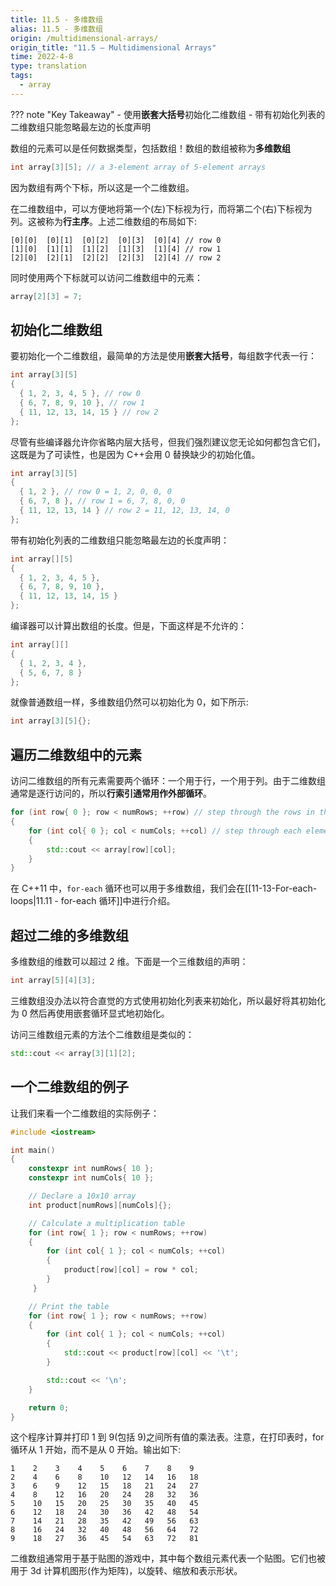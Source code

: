 ```yaml
---
title: 11.5 - 多维数组
alias: 11.5 - 多维数组
origin: /multidimensional-arrays/
origin_title: "11.5 — Multidimensional Arrays"
time: 2022-4-8
type: translation
tags:
  - array
---
```


??? note "Key Takeaway" - 使用**嵌套大括号**初始化二维数组 - 带有初始化列表的二维数组只能忽略最左边的长度声明

数组的元素可以是任何数据类型，包括数组！数组的数组被称为**多维数组**

```cpp
int array[3][5]; // a 3-element array of 5-element arrays
```

因为数组有两个下标，所以这是一个二维数组。

在二维数组中，可以方便地将第一个(左)下标视为行，而将第二个(右)下标视为列。这被称为**行主序**。上述二维数组的布局如下:

```
[0][0]  [0][1]  [0][2]  [0][3]  [0][4] // row 0
[1][0]  [1][1]  [1][2]  [1][3]  [1][4] // row 1
[2][0]  [2][1]  [2][2]  [2][3]  [2][4] // row 2
```

同时使用两个下标就可以访问二维数组中的元素：

```cpp
array[2][3] = 7;
```

## 初始化二维数组

要初始化一个二维数组，最简单的方法是使用**嵌套大括号**，每组数字代表一行：

```cpp
int array[3][5]
{
  { 1, 2, 3, 4, 5 }, // row 0
  { 6, 7, 8, 9, 10 }, // row 1
  { 11, 12, 13, 14, 15 } // row 2
};
```

尽管有些编译器允许你省略内层大括号，但我们强烈建议您无论如何都包含它们，这既是为了可读性，也是因为 C++会用 0 替换缺少的初始化值。

```cpp
int array[3][5]
{
  { 1, 2 }, // row 0 = 1, 2, 0, 0, 0
  { 6, 7, 8 }, // row 1 = 6, 7, 8, 0, 0
  { 11, 12, 13, 14 } // row 2 = 11, 12, 13, 14, 0
};
```

带有初始化列表的二维数组只能忽略最左边的长度声明：

```cpp
int array[][5]
{
  { 1, 2, 3, 4, 5 },
  { 6, 7, 8, 9, 10 },
  { 11, 12, 13, 14, 15 }
};
```

编译器可以计算出数组的长度。但是，下面这样是不允许的：

```cpp
int array[][]
{
  { 1, 2, 3, 4 },
  { 5, 6, 7, 8 }
};
```

就像普通数组一样，多维数组仍然可以初始化为 0，如下所示:

```cpp
int array[3][5]{};
```

## 遍历二维数组中的元素

访问二维数组的所有元素需要两个循环：一个用于行，一个用于列。由于二维数组通常是逐行访问的，所以**行索引通常用作外部循环**。

```cpp
for (int row{ 0 }; row < numRows; ++row) // step through the rows in the array
{
    for (int col{ 0 }; col < numCols; ++col) // step through each element in the row
    {
        std::cout << array[row][col];
    }
}
```

在 C++11 中，`for-each` 循环也可以用于多维数组，我们会在[[11-13-For-each-loops|11.11 - for-each 循环]]中进行介绍。

## 超过二维的多维数组

多维数组的维数可以超过 2 维。下面是一个三维数组的声明：

```cpp
int array[5][4][3];
```

三维数组没办法以符合直觉的方式使用初始化列表来初始化，所以最好将其初始化为 0 然后再使用嵌套循环显式地初始化。

访问三维数组元素的方法个二维数组是类似的：

```cpp
std::cout << array[3][1][2];
```

## 一个二维数组的例子

让我们来看一个二维数组的实际例子：

```cpp
#include <iostream>

int main()
{
    constexpr int numRows{ 10 };
    constexpr int numCols{ 10 };

    // Declare a 10x10 array
    int product[numRows][numCols]{};

    // Calculate a multiplication table
    for (int row{ 1 }; row < numRows; ++row)
    {
        for (int col{ 1 }; col < numCols; ++col)
        {
            product[row][col] = row * col;
        }
     }

    // Print the table
    for (int row{ 1 }; row < numRows; ++row)
    {
        for (int col{ 1 }; col < numCols; ++col)
        {
            std::cout << product[row][col] << '\t';
        }

        std::cout << '\n';
    }

    return 0;
}
```

这个程序计算并打印 1 到 9(包括 9)之间所有值的乘法表。注意，在打印表时，for 循环从 1 开始，而不是从 0 开始。输出如下:

```
1    2    3    4    5    6    7    8    9
2    4    6    8    10   12   14   16   18
3    6    9    12   15   18   21   24   27
4    8    12   16   20   24   28   32   36
5    10   15   20   25   30   35   40   45
6    12   18   24   30   36   42   48   54
7    14   21   28   35   42   49   56   63
8    16   24   32   40   48   56   64   72
9    18   27   36   45   54   63   72   81
```

二维数组通常用于基于贴图的游戏中，其中每个数组元素代表一个贴图。它们也被用于 3d 计算机图形(作为矩阵)，以旋转、缩放和表示形状。
